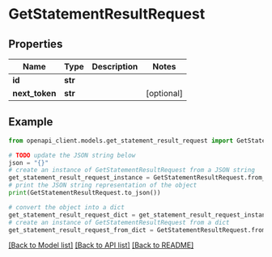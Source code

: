 # GetStatementResultRequest


## Properties

Name | Type | Description | Notes
------------ | ------------- | ------------- | -------------
**id** | **str** |  | 
**next_token** | **str** |  | [optional] 

## Example

```python
from openapi_client.models.get_statement_result_request import GetStatementResultRequest

# TODO update the JSON string below
json = "{}"
# create an instance of GetStatementResultRequest from a JSON string
get_statement_result_request_instance = GetStatementResultRequest.from_json(json)
# print the JSON string representation of the object
print(GetStatementResultRequest.to_json())

# convert the object into a dict
get_statement_result_request_dict = get_statement_result_request_instance.to_dict()
# create an instance of GetStatementResultRequest from a dict
get_statement_result_request_from_dict = GetStatementResultRequest.from_dict(get_statement_result_request_dict)
```
[[Back to Model list]](../README.md#documentation-for-models) [[Back to API list]](../README.md#documentation-for-api-endpoints) [[Back to README]](../README.md)


